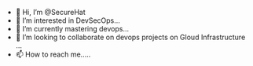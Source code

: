 - 👋 Hi, I’m @SecureHat
- 👀 I’m interested in DevSecOps...
- 🌱 I’m currently mastering devops...
- 💞️ I’m looking to collaborate on devops projects on Gloud Infrastructure ...
- 📫 How to reach me.....

<!---
SecureHat/SecureHat is a ✨ special ✨ repository because its `README.md` (this file) appears on your GitHub profile.
You can click the Preview link to take a look at your changes.
--->

